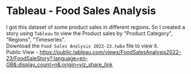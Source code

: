 # Tableau - Food Sales Analysis
I got this dataset of some product sales in different regions. So I created a story using `Tableau` to view the Product sales by "Product Category", "Regions", "Timeseries".<br>
Download the `Food Sales Analysis 2022-23.twbx` file to view it.<br>
Public View - https://public.tableau.com/views/FoodSalesAnalysis2022-23/FoodSaleStory?:language=en-GB&:display_count=n&:origin=viz_share_link
